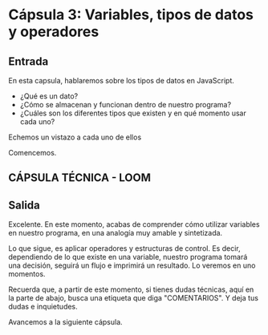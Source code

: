 # Cápsula 3: Variables, tipos de datos y operadores

## Entrada

En esta capsula, hablaremos sobre los tipos de datos en JavaScript.

- ¿Qué es un dato?
- ¿Cómo se almacenan y funcionan dentro de nuestro programa?
- ¿Cuáles son los diferentes tipos que existen y en qué momento usar cada uno?

Echemos un vistazo a cada uno de ellos

Comencemos.

## CÁPSULA TÉCNICA - LOOM

## Salida

Excelente. En este momento, acabas de comprender cómo utilizar variables en nuestro programa, en una analogía muy amable y sintetizada.

Lo que sigue, es aplicar operadores y estructuras de control. Es decir, dependiendo de lo que existe en una variable, nuestro programa tomará una decisión, seguirá un flujo e imprimirá un resultado. Lo veremos en uno momentos.

Recuerda que, a partir de este momento, si tienes dudas técnicas, aquí en la parte de abajo, busca una etiqueta que diga "COMENTARIOS". Y deja tus dudas e inquietudes.

Avancemos a la siguiente cápsula.